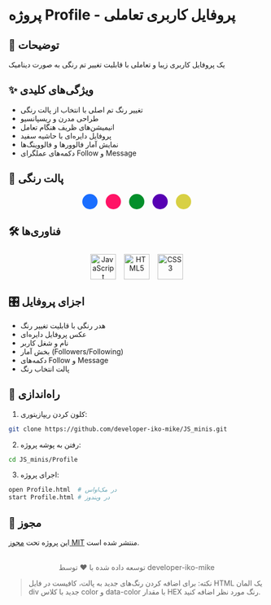 # پروژه Profile - پروفایل کاربری تعاملی

<!-- <img src="./preview.gif" alt="پیش‌نمایش پروژه" style="
border-radius: 8px;
margin: 1rem auto;
box-shadow: 0 4px 8px rgba(0,0,0,0.1);
display: block;
max-width: 100%;
height: auto;
"/> -->

## 👤 توضیحات  
یک پروفایل کاربری زیبا و تعاملی با قابلیت تغییر تم رنگی به صورت دینامیک

## ✨ ویژگی‌های کلیدی  
- تغییر رنگ تم اصلی با انتخاب از پالت رنگی  
- طراحی مدرن و ریسپانسیو  
- انیمیشن‌های ظریف هنگام تعامل  
- پروفایل دایره‌ای با حاشیه سفید  
- نمایش آمار فالوورها و فالووینگ‌ها  
- دکمه‌های عملگرای Follow و Message  

## 🎨 پالت رنگی  
<div style="display: flex; justify-content: center; gap: 1rem; margin: 1rem 0;">
  <div style="width: 30px; height: 30px; border-radius: 50%; background: #1a6eff;"></div>
  <div style="width: 30px; height: 30px; border-radius: 50%; background: #ff1466;"></div>
  <div style="width: 30px; height: 30px; border-radius: 50%; background: #038f2b;"></div>
  <div style="width: 30px; height: 30px; border-radius: 50%; background: #5700b3;"></div>
  <div style="width: 30px; height: 30px; border-radius: 50%; background: #d8d044;"></div>
</div>

## 🛠️ فناوری‌ها  
<div align="center" style="display: flex; gap: 1rem; justify-content: center; margin: 1.5rem 0;">
  <img src="https://cdn.jsdelivr.net/gh/devicons/devicon/icons/javascript/javascript-original.svg" alt="JavaScript" width="50" height="50"/>
  <img src="https://cdn.jsdelivr.net/gh/devicons/devicon/icons/html5/html5-original.svg" alt="HTML5" width="50" height="50"/>
  <img src="https://cdn.jsdelivr.net/gh/devicons/devicon/icons/css3/css3-original.svg" alt="CSS3" width="50" height="50"/>
</div>

## 🎛️ اجزای پروفایل  
- هدر رنگی با قابلیت تغییر رنگ  
- عکس پروفایل دایره‌ای  
- نام و شغل کاربر  
- بخش آمار (Followers/Following)  
- دکمه‌های Follow و Message  
- پالت انتخاب رنگ  

## 🚀 راه‌اندازی  
1. کلون کردن ریپازیتوری:  
```bash
git clone https://github.com/developer-iko-mike/JS_minis.git
```
2. رفتن به پوشه پروژه:  
```bash
cd JS_minis/Profile
```
3. اجرای پروژه:  
```bash
open Profile.html  # در مک‌اواس
start Profile.html # در ویندوز
```

## 📜 مجوز  
این پروژه تحت [مجوز MIT](https://opensource.org/licenses/MIT) منتشر شده است.  

<div style="margin-top: 2rem; text-align: center; font-size: 0.9rem; color: #666;">
  توسعه داده شده با ❤️ توسط developer-iko-mike
</div>

> نکته: برای اضافه کردن رنگ‌های جدید به پالت، کافیست در فایل HTML یک المان div جدید با کلاس color و data-color با مقدار HEX رنگ مورد نظر اضافه کنید.